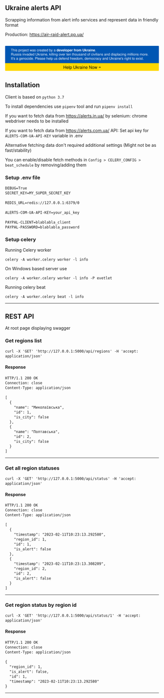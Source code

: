 ## Ukraine alerts API

Scrapping information from alert info services and represent data in friendly format 

Production: https://air-raid-alert.pp.ua/

[![Stand With Ukraine](https://raw.githubusercontent.com/vshymanskyy/StandWithUkraine/main/banner-direct-single.svg)](https://stand-with-ukraine.pp.ua/)
---


## Installation
Client is based on `python 3.7`

To install dependencies use `pipenv` tool and run `pipenv install`

If you want to fetch data from https://alerts.in.ua/ by selenium: chrome webdriver needs to be installed

If you want to fetch data from https://alerts.com.ua/ API: Set api key for `ALERTS-COM-UA-API-KEY` variable in .env

Alternative fetching data don't required additional settings (Might not be as fast/stability)

You can enable/disable fetch methods in `Config > CELERY_CONFIG > beat_schedule` by removing/adding them

### Setup  .env file

```
DEBUG=True
SECRET_KEY=MY_SUPER_SECRET_KEY

REDIS_URL=redis://127.0.0.1:6379/0

ALERTS-COM-UA-API-KEY=your_api_key

PAYPAL-CLIENT=blablabla_client
PAYPAL-PASSWORD=blablabla_password
```

### Setup celery
Running Celery worker

    celery -A worker.celery worker -l info
On Windows based server use

    celery -A worker.celery worker -l info -P evetlet
Running celery beat

    celery -A worker.celery beat -l info

---

## REST API

At root page displaying swagger


### Get regions list


    curl -X 'GET' 'http://127.0.0.1:5000/api/regions' -H 'accept: application/json'

#### Response

    HTTP/1.1 200 OK
    Connection: close
    Content-Type: application/json

    [
      {
        "name": "Миколаївська",
        "id": 1,
        "is_city": false
      },
      {
        "name": "Полтавська",
        "id": 2,
        "is_city": false
      }
    ]

---

### Get all region statuses


    curl -X 'GET' 'http://127.0.0.1:5000/api/status' -H 'accept: application/json'

#### Response

    HTTP/1.1 200 OK
    Connection: close
    Content-Type: application/json

    [
      {
        "timestamp": "2023-02-11T10:23:13.292580",
        "region_id": 1,
        "id": 1,
        "is_alert": false
      },
      {
        "timestamp": "2023-02-11T10:23:13.308209",
        "region_id": 2,
        "id": 2,
        "is_alert": false
      }
    ]

---

### Get region status by region id


    curl -X 'GET' 'http://127.0.0.1:5000/api/status/1' -H 'accept: application/json'

#### Response

    HTTP/1.1 200 OK
    Connection: close
    Content-Type: application/json

    {
      "region_id": 1,
      "is_alert": false,
      "id": 1,
      "timestamp": "2023-02-11T10:23:13.292580"
    }

---